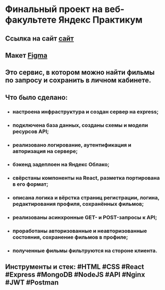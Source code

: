 # Финальный проект на веб-факультете Яндекс Практикум

## Cсылка на сайт [сайт](https://movies.tearsoprah.nomoredomains.rocks)
## Макет [Figma](https://www.figma.com/file/Ev7OoIEpNiIUxpwX7GgdRv/Diploma-(Copy)?type=design&node-id=891%3A3857&t=rFSdoMpy7xsiWTPJ-1)


## Это сервис, в котором можно найти фильмы по запросу и сохранить в личном кабинете.


## Что было сделано:
- ### настроена инфраструктура и создан сервер на express;
- ### подключена база данных, созданы схемы и модели ресурсов API;
- ### реализовано логирование, аутентификация и авторизация на сервере;
- ### бэкенд задеплоен на Яндекс Облако;
- ### свёрстаны компоненты на React, разметка портирована в его формат;
- ### описана логика и вёрстка страниц регистрации, логина, редактирования профиля, сохранённых фильмов;
- ### реализованы асинхронные GET- и POST-запросы к API;
- ### проработаны авторизованные и неавторизованные состояния, сохранение фильмов в профиле;
- ### полученные фильмы фильтруются на стороне клиента.

## Инструменты и стек: #HTML #CSS #React #Express #MongoDB #NodeJS #API  #Nginx #JWT #Postman
